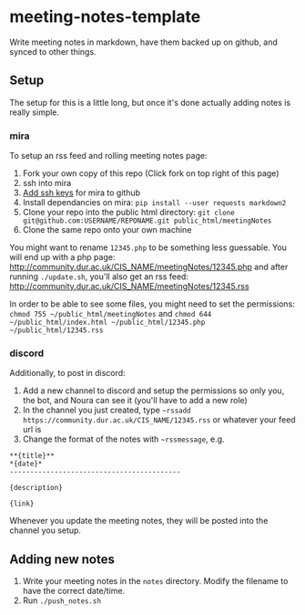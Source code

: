# meeting-notes-template
Write meeting notes in markdown, have them backed up on github, and synced to other things.

## Setup
The setup for this is a little long, but once it's done actually adding notes is really simple.
### mira
To setup an rss feed and rolling meeting notes page:
1. Fork your own copy of this repo (Click fork on top right of this page)
2. ssh into mira
3. [Add ssh keys](https://help.github.com/en/github/authenticating-to-github/connecting-to-github-with-ssh) for mira to github
4. Install dependancies on mira: `pip install --user requests markdown2`
5. Clone your repo into the public html directory: `git clone git@github.com:USERNAME/REPONAME.git public_html/meetingNotes`
6. Clone the same repo onto your own machine

You might want to rename `12345.php` to be something less guessable. You will end up with a php page: http://community.dur.ac.uk/CIS_NAME/meetingNotes/12345.php and after running `./update.sh`, you'll also get an rss feed: http://community.dur.ac.uk/CIS_NAME/meetingNotes/12345.rss

In order to be able to see some files, you might need to set the permissions: `chmod 755 ~/public_html/meetingNotes` and `chmod 644 ~/public_html/index.html ~/public_html/12345.php ~/public_html/12345.rss`

### discord
Additionally, to post in discord:
1. Add a new channel to discord and setup the permissions so only you, the bot, and Noura can see it (you'll have to add a new role)
2. In the channel you just created, type `~rssadd https://community.dur.ac.uk/CIS_NAME/12345.rss` or whatever your feed url is
3. Change the format of the notes with `~rssmessage`, e.g.
```
**{title}**
*{date}*
------------------------------------------

{description}

{link}
```
Whenever you update the meeting notes, they will be posted into the channel you setup.

## Adding new notes
1. Write your meeting notes in the `notes` directory. Modify the filename to have the correct date/time.
2. Run `./push_notes.sh`
